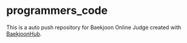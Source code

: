 # programmers_code
This is a auto push repository for Baekjoon Online Judge created with [BaekjoonHub](https://github.com/BaekjoonHub/BaekjoonHub).
